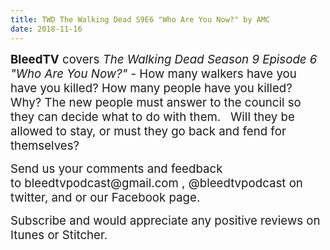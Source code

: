 ```yaml
---
title: TWD The Walking Dead S9E6 "Who Are You Now?" by AMC
date: 2018-11-16
---
```


<p><span style="font-size:14pt;"><strong>BleedTV</strong> covers <em>The Walking Dead Season 9 Episode 6 "Who Are You Now?"</em> - How many walkers have you  have you killed? How many people have you killed? Why? The new people must answer to the council so they can decide what to do with them.   Will they be allowed to stay, or must they go back and fend for themselves?</span></p>
<p><span style="font-size:14pt;">Send us your comments and feedback to bleedtvpodcast@gmail.com , @bleedtvpodcast on twitter, and or our Facebook page. </span></p>
<p><span style="font-size:14pt;">Subscribe and would appreciate any positive reviews on Itunes or Stitcher.</span></p>
<div> </div>
<div class="podPress_content">
<div>
<div class="aplayer-panel pbplayerBox aplayer-bg theme1" title="click to play">
<div class="aplayer-bg"> </div>
</div>
</div>
</div>